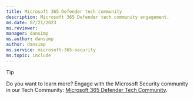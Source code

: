 ```yaml
---
title: Microsoft 365 Defender tech community
description: Microsoft 365 Defender tech community engagement.
ms.date: 07/21/2023
ms.reviewer: 
manager: dansimp
ms.author: dansimp
author: dansimp
ms.service: microsoft-365-security
ms.topic: include
---
```


> [!TIP]
> Do you want to learn more? Engage with the Microsoft Security community in our Tech Community:  [Microsoft 365 Defender Tech Community](https://techcommunity.microsoft.com/t5/microsoft-365-defender-blog/bg-p/MicrosoftThreatProtectionBlog).